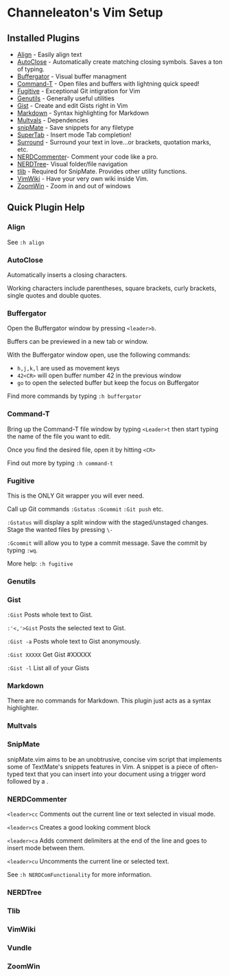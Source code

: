 # Channeleaton's Vim Setup

## Installed Plugins
* [Align](https://github.com/vim-scripts/Align) - Easily align text
* [AutoClose](https://github.com/vim-scripts/AutoClose) - Automatically create matching closing symbols. Saves a ton of typing.
* [Buffergator](https://github.com/vim-scripts/Buffergator) - Visual buffer managment
* [Command-T](https://github.com/vim-scripts/Command-T) - Open files and buffers with lightning quick speed!
* [Fugitive](https://github.com/tpope/vim-fugitive) - Exceptional Git intigration for Vim
* [Genutils](https://github.com/vim-scripts/genutils) - Generally useful utilities
* [Gist](https://github.com/vim-scripts/Gist.vim) - Create and edit Gists right in Vim
* [Markdown](https://github.com/hallison/vim-markdown) - Syntax highlighting for Markdown
* [Multvals](https://github.com/vim-scripts/multvals.vim) - Dependencies
* [snipMate](https://github.com/garbas/vim-snipmate) - Save snippets for any filetype
* [SuperTab](https://github.com/ervandew/supertab) - Insert mode Tab completion!
* [Surround](https://github.com/vim-scripts/surround.vim) - Surround your text in love...or brackets, quotation marks, etc.
* [NERDCommenter](https://github.com/scrooloose/nerdcommenter)- Comment your code like a pro.
* [NERDTree](https://github.com/scrooloose/nerdtree)- Visual folder/file navigation
* [tlib](https://github.com/tomtom/tlib_vim) - Required for SnipMate. Provides other utility functions.
* [VimWiki](https://github.com/vim-scripts/VimWiki) - Have your very own wiki inside Vim.
* [ZoomWin](https://github.com/vim-scripts/ZoomWin) - Zoom in and out of windows

## Quick Plugin Help
### Align
See `:h align`

### AutoClose
Automatically inserts a closing characters.

Working characters include parentheses, square brackets, curly brackets, single quotes and double quotes. 

### Buffergator
Open the Buffergator window by pressing `<leader>b`.

Buffers can be previewed in a new tab or window.

With the Buffergator window open, use the following commands:
* `h,j,k,l` are used as movement keys
* `42<CR>` will open buffer number 42 in the previous window
* `go` to open the selected buffer but keep the focus on Buffergator

Find more commands by typing `:h buffergator` 

### Command-T
Bring up the Command-T file window by typing `<Leader>t` then start typing the name of the file you want to edit.

Once you find the desired file, open it by hitting `<CR>`

Find out more by typing `:h command-t`

### Fugitive
This is the ONLY Git wrapper you will ever need.

Call up Git commands `:Gstatus` `:Gcommit` `:Git push` etc.

`:Gstatus` will display a split window with the staged/unstaged changes. Stage the wanted files by pressing `\-`

`:Gcommit` will allow you to type a commit message. Save the commit by typing `:wq`.

More help: `:h fugitive` 

### Genutils

### Gist
`:Gist` Posts whole text to Gist.

`:'<,'>Gist` Posts the selected text to Gist.

`:Gist -a` Posts whole text to Gist anonymously.

`:Gist XXXXX` Get Gist #XXXXX

`:Gist -l` List all of your Gists

### Markdown
There are no commands for Markdown. This plugin just acts as a syntax highlighter.

### Multvals


### SnipMate
snipMate.vim aims to be an unobtrusive, concise vim script that implements some of TextMate's snippets features in Vim. A snippet is a piece of often-typed text that you can insert into your document using a trigger word followed by a <tab>.

### NERDCommenter
`<leader>cc` Comments out the current line or text selected in visual mode.

`<leader>cs` Creates a good looking comment block

`<leader>ca` Adds comment delimiters at the end of the line and goes to insert mode between them.

`<leader>cu` Uncomments the current line or selected text.

See `:h NERDComFunctionality` for more information.

### NERDTree

### Tlib

### VimWiki

### Vundle

### ZoomWin
